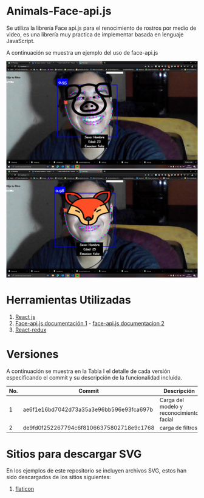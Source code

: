 ﻿# Animals-Face-api.js


Se utiliza la librería Face api.js para el renocimiento de rostros por medio de video, es una librería muy practica de implementar basada en lenguaje JavaScript.

A continuación se muestra un ejemplo del uso de face-api.js

[![Face](/readme_image/filtros_animales.jpeg)](img/readme_image/filtros_animales.jpeg)
[![Face](/readme_image/filtro_zorro.jpeg)](img/readme_image/filtro_zorro.jpeg)



# Herramientas Utilizadas

1. [React js](https://es.reactjs.org/)
2. [Face-api.js documentación 1](https://justadudewhohacks.github.io/face-api.js) - [face-api.js documentacion 2](https://github.com/justadudewhohacks/face-api.js)
3. [React-redux](https://www.youtube.com/watch?v=HhtqSwUgP1U&t=1875s)



# Versiones

A continuación se muestra en la Tabla I el detalle de cada versión especificando el commit y su descripción de la funcionalidad incluida.

| No. | Commit | Descripción |
| ------ | ------ | ------ |
| 1 | ae6f1e16bd7042d73a35a3e96bb596e93fca697b | Carga del modelo y reconocimiento facial |
| 2 | de9fd0f252267794c6f81066375802718e9c1768 | carga de filtros                         |


# Sitios para descargar SVG

En los ejemplos de este repositorio se incluyen archivos SVG, estos han sido descargados de los sitios siguientes:

1. [flaticon](https://www.flaticon.com/)
